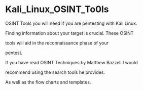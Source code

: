# Kali_Linux_OSINT_To0ls

OSINT Tools you will need if you are pentesting with Kali Linux.

Finding information about your target is crucial. These OSINT 

tools will aid in the reconnaissance phase of your

pentest.

If you have read OSINT Techniques by Matthew Bazzell I would 

recommend using the search tools he provides.

As well as the flow charts and templates.
